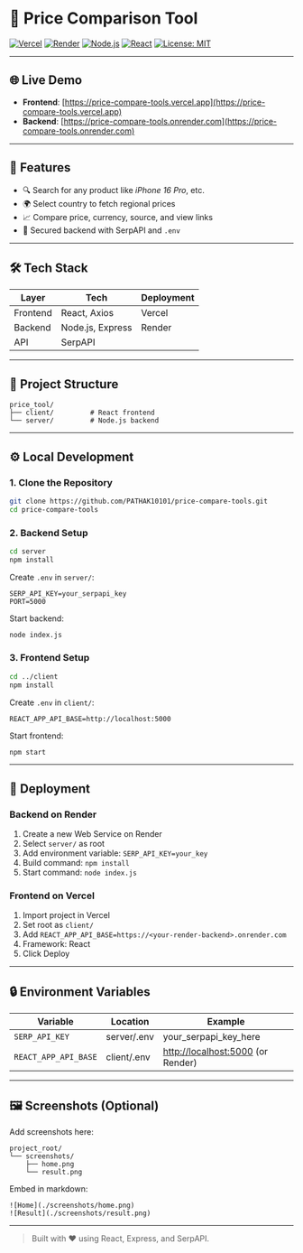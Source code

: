 # 🛒 Price Comparison Tool

[![Vercel](https://img.shields.io/badge/Frontend-Vercel-black?logo=vercel)](https://price-compare-tools.vercel.app)
[![Render](https://img.shields.io/badge/Backend-Render-007ACC?logo=render)](https://price-compare-tools.onrender.com)
[![Node.js](https://img.shields.io/badge/Node.js-18.x-green?logo=node.js)](https://nodejs.org)
[![React](https://img.shields.io/badge/React-18.x-blue?logo=react)](https://reactjs.org)
[![License: MIT](https://img.shields.io/badge/license-MIT-blue.svg)](LICENSE)

---

## 🌐 Live Demo

* **Frontend**: [https://price-compare-tools.vercel.app](https://price-compare-tools.vercel.app)
* **Backend**: [https://price-compare-tools.onrender.com](https://price-compare-tools.onrender.com)

---

## 🧠 Features

* 🔍 Search for any product like *iPhone 16 Pro*, etc.
* 🌍 Select country to fetch regional prices
* 📈 Compare price, currency, source, and view links
* 🔐 Secured backend with SerpAPI and `.env`

---

## 🛠 Tech Stack

| Layer    | Tech             | Deployment |
| -------- | ---------------- | ---------- |
| Frontend | React, Axios     | Vercel     |
| Backend  | Node.js, Express | Render     |
| API      | SerpAPI          |            |

---

## 📁 Project Structure

```
price_tool/
├── client/         # React frontend
└── server/         # Node.js backend
```

---

## ⚙️ Local Development

### 1. Clone the Repository

```bash
git clone https://github.com/PATHAK10101/price-compare-tools.git
cd price-compare-tools
```

### 2. Backend Setup

```bash
cd server
npm install
```

Create `.env` in `server/`:

```
SERP_API_KEY=your_serpapi_key
PORT=5000
```

Start backend:

```bash
node index.js
```

### 3. Frontend Setup

```bash
cd ../client
npm install
```

Create `.env` in `client/`:

```
REACT_APP_API_BASE=http://localhost:5000
```

Start frontend:

```bash
npm start
```

---

## 🚀 Deployment

### Backend on Render

1. Create a new Web Service on Render
2. Select `server/` as root
3. Add environment variable: `SERP_API_KEY=your_key`
4. Build command: `npm install`
5. Start command: `node index.js`

### Frontend on Vercel

1. Import project in Vercel
2. Set root as `client/`
3. Add `REACT_APP_API_BASE=https://<your-render-backend>.onrender.com`
4. Framework: React
5. Click Deploy

---

## 🔒 Environment Variables

| Variable             | Location    | Example                                                    |
| -------------------- | ----------- | ---------------------------------------------------------- |
| `SERP_API_KEY`       | server/.env | your\_serpapi\_key\_here                                   |
| `REACT_APP_API_BASE` | client/.env | [http://localhost:5000](http://localhost:5000) (or Render) |

---

## 🖼 Screenshots (Optional)

Add screenshots here:

```
project_root/
└── screenshots/
    ├── home.png
    └── result.png
```

Embed in markdown:

```
![Home](./screenshots/home.png)
![Result](./screenshots/result.png)
```

---

> Built with ❤️ using React, Express, and SerpAPI.
